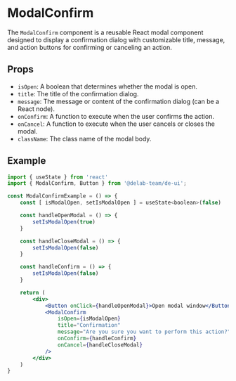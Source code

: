 # ModalConfirm

The `ModalConfirm` component is a reusable React modal component designed to display a confirmation dialog with customizable title, message, and action buttons for confirming or canceling an action.

## Props 

- `isOpen`: A boolean that determines whether the modal is open.
- `title`: The title of the confirmation dialog.
- `message`: The message or content of the confirmation dialog (can be a React node).
- `onConfirm`: A function to execute when the user confirms the action.
- `onCancel`: A function to execute when the user cancels or closes the modal.
- `className`: The class name of the modal body.

## Example

```jsx
import { useState } from 'react'
import { ModalConfirm, Button } from '@delab-team/de-ui';

const ModalConfirmExample = () => {
    const [ isModalOpen, setIsModalOpen ] = useState<boolean>(false)

    const handleOpenModal = () => {
        setIsModalOpen(true)
    }

    const handleCloseModal = () => {
        setIsModalOpen(false)
    }

    const handleConfirm = () => {
        setIsModalOpen(false)
    }

    return (
        <div>
            <Button onClick={handleOpenModal}>Open modal window</Button>
            <ModalConfirm
                isOpen={isModalOpen}
                title="Confirmation"
                message="Are you sure you want to perform this action?"
                onConfirm={handleConfirm}
                onCancel={handleCloseModal}
            />
        </div>
    )
}
```